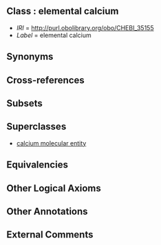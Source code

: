 
## Class : elemental calcium

 * *IRI* = http://purl.obolibrary.org/obo/CHEBI_35155
 * *Label* = elemental calcium

## Synonyms


## Cross-references


## Subsets


## Superclasses

 * [calcium molecular entity](../../CHEBI/85/CHEBI_22985.md)

## Equivalencies


## Other Logical Axioms


## Other Annotations


## External Comments

